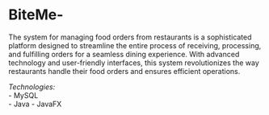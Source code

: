 # BiteMe-<br/>
The system for managing food orders from restaurants is a sophisticated platform designed to streamline the entire process of receiving, processing, and fulfilling orders for a seamless dining experience. With advanced technology and user-friendly interfaces, this system revolutionizes the way restaurants handle their food orders and ensures efficient operations.<br/>

*Technologies:*<br/>
            - MySQL<br/>
	    - Java
	    - JavaFX